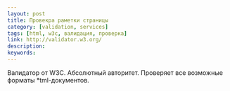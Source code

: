 ```yaml
---
layout: post
title: Провекра раметки страницы
category: [validation, services]
tags: [html, w3c, валидация, проверка]
link: http://validator.w3.org/
description:
keywords:
---
```


<p>Валидатор от W3C. Абсолютный авторитет. Проверяет все возможные форматы *tml-документов.</p>
